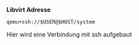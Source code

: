 **Libvirt Adresse**

`qemu+ssh://$USER@$HOST/system`

Hier wird eine Verbindung mit ssh aufgebaut 

